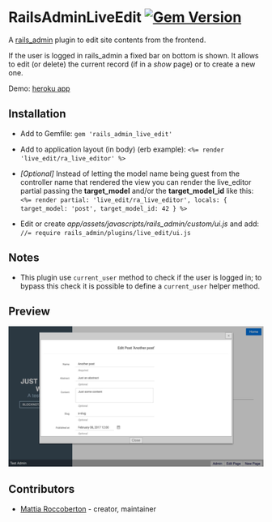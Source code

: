 # RailsAdminLiveEdit [![Gem Version](https://badge.fury.io/rb/rails_admin_live_edit.svg)](https://badge.fury.io/rb/rails_admin_live_edit)

A [rails_admin](https://github.com/sferik/rails_admin) plugin to edit site contents from the frontend.

If the user is logged in rails_admin a fixed bar on bottom is shown. It allows to edit (or delete) the current record (if in a *show* page) or to create a new one.

Demo: [heroku app](http://rails-admin-material.herokuapp.com/posts/)

## Installation

- Add to Gemfile: `gem 'rails_admin_live_edit'`

- Add to application layout (in body) (erb example): `<%= render 'live_edit/ra_live_editor' %>`

- *[Optional]* Instead of letting the model name being guest from the controller name that rendered the view you can render the live_editor partial passing the **target_model** and/or the **target_model_id** like this: `<%= render partial: 'live_edit/ra_live_editor', locals: { target_model: 'post', target_model_id: 42 } %>` 

- Edit or create *app/assets/javascripts/rails_admin/custom/ui.js* and add: `//= require rails_admin/plugins/live_edit/ui.js`

## Notes

- This plugin use `current_user` method to check if the user is logged in; to bypass this check it is possible to define a `current_user` helper method.

## Preview

![preview](preview.jpg)

## Contributors

- [Mattia Roccoberton](http://blocknot.es) - creator, maintainer
